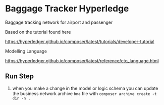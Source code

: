 # Baggage Tracker Hyperledge

Baggage tracking network for airport and passenger

Based on the tutorial found here

https://hyperledger.github.io/composer/latest/tutorials/developer-tutorial


Modelling Language

https://hyperledger.github.io/composer/latest/reference/cto_language.html


## Run Step
1. when you make a change in the model or logic schema you can update the business network archive `bna` file with
`composer archive create -t dir -n .`